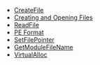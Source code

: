 * [CreateFile](https://msdn.microsoft.com/zh-tw/library/windows/desktop/aa363858(v=vs.85).aspx)
* [Creating and Opening Files](https://msdn.microsoft.com/zh-tw/library/windows/desktop/aa363874(v=vs.85).aspx)
* [ReadFile](https://msdn.microsoft.com/zh-tw/library/windows/desktop/aa365467(v=vs.85).aspx)
* [PE Format](https://msdn.microsoft.com/zh-tw/library/windows/desktop/ms680547(v=vs.85).aspx#coff_file_header__object_and_image_)
* [SetFilePointer](https://msdn.microsoft.com/zh-tw/library/windows/desktop/aa365541(v=vs.85).aspx)
* [GetModuleFileName](https://msdn.microsoft.com/zh-tw/library/windows/desktop/ms683197(v=vs.85).aspx)
* [VirtualAlloc](https://msdn.microsoft.com/en-us/library/windows/desktop/aa366887(v=vs.85).aspx)
